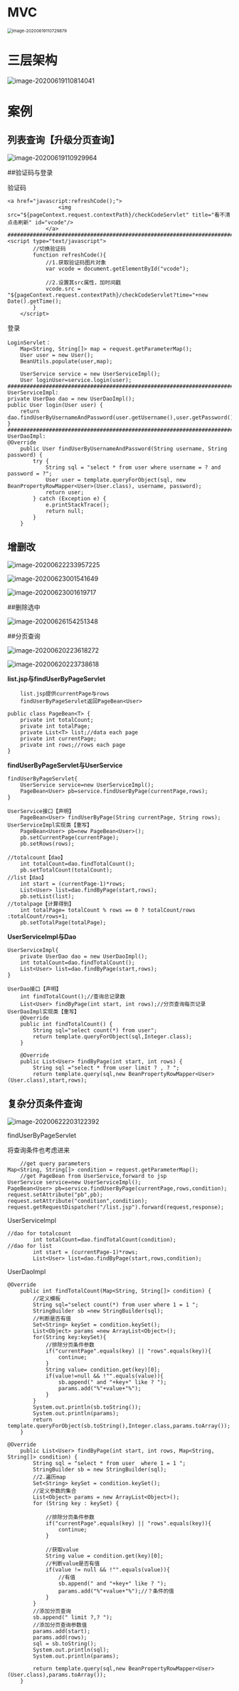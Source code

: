# MVC

<img src="C:\Users\Hery\Desktop\GitHub\javaweb\MVC三层架构案例.assets\image-20200619110729879.png" alt="image-20200619110729879" style="zoom: 67%;" />

# 三层架构

<img src="C:\Users\Hery\Desktop\GitHub\javaweb\MVC三层架构案例.assets\image-20200619110814041.png" alt="image-20200619110814041"  />

# 案例

## 列表查询【升级分页查询】

![image-20200619110929964](C:\Users\Hery\Desktop\GitHub\javaweb\MVC三层架构案例.assets\image-20200619110929964.png)

##验证码与登录

验证码

```
<a href="javascript:refreshCode();">
                <img src="${pageContext.request.contextPath}/checkCodeServlet" title="看不清点击刷新" id="vcode"/>
            </a>
############################################################################################################
<script type="text/javascript">
        //切换验证码
        function refreshCode(){
            //1.获取验证码图片对象
            var vcode = document.getElementById("vcode");

            //2.设置其src属性，加时间戳
            vcode.src = "${pageContext.request.contextPath}/checkCodeServlet?time="+new Date().getTime();
        }
    </script>
```

登录

```
LoginServlet：
	Map<String, String[]> map = request.getParameterMap();
    User user = new User();
    BeanUtils.populate(user,map);
    
	UserService service = new UserServiceImpl();
	User loginUser=service.login(user);
############################################################################################################
UserServiceImpl:
private UserDao dao = new UserDaoImpl();
public User login(User user) {
    return dao.findUserByUsernameAndPassword(user.getUsername(),user.getPassword());
}
############################################################################################################
UserDaoImpl:
@Override
    public User findUserByUsernameAndPassword(String username, String password) {
        try {
            String sql = "select * from user where username = ? and password = ?";
            User user = template.queryForObject(sql, new BeanPropertyRowMapper<User>(User.class), username, password);
            return user;
        } catch (Exception e) {
            e.printStackTrace();
            return null;
        }
    }
```

## 增删改

![image-20200622233957225](C:\Users\Hery\Desktop\GitHub\javaweb\MVC三层架构案例.assets\image-20200622233957225.png)

![image-20200623001541649](C:\Users\Hery\Desktop\GitHub\javaweb\MVC三层架构案例.assets\image-20200623001541649.png)

![image-20200623001619717](C:\Users\Hery\Desktop\GitHub\javaweb\MVC三层架构案例.assets\image-20200623001619717.png)

##删除选中

![image-20200626154251348](C:\Users\Hery\Desktop\GitHub\javaweb\MVC三层架构案例.assets\image-20200626154251348.png)



##分页查询

<img src="C:\Users\Hery\Desktop\GitHub\javaweb\MVC三层架构案例.assets\image-20200620223618272.png" alt="image-20200620223618272"  />

![image-20200620223738618](C:\Users\Hery\Desktop\GitHub\javaweb\MVC三层架构案例.assets\image-20200620223738618.png)

**list.jsp与findUserByPageServlet**

```
    list.jsp提供currentPage与rows
    findUserByPageServlet返回PageBean<User>

public class PageBean<T> {
    private int totalCount;
    private int totalPage;
    private List<T> list;//data each page
    private int currentPage;
    private int rows;//rows each page
}
```

**findUserByPageServlet与UserService**

```
findUserByPageServlet{
	UserService service=new UserServiceImpl();
    PageBean<User> pb=service.findUserByPage(currentPage,rows);
}
	
UserService接口【声明】
	PageBean<User> findUserByPage(String currentPage, String rows);
UserServiceImpl实现类【重写】
	PageBean<User> pb=new PageBean<User>();
    pb.setCurrentPage(currentPage);
    pb.setRows(rows);
    
//totalcount【dao】
    int totalCount=dao.findTotalCount();
    pb.setTotalCount(totalCount);
//list【dao】
    int start = (currentPage-1)*rows;
    List<User> list=dao.findByPage(start,rows);
    pb.setList(list);
//totalpage【计算得到】
    int totalPage= totalCount % rows == 0 ? totalCount/rows :totalCount/rows+1;
    pb.setTotalPage(totalPage);
```

**UserServiceImpl与Dao**

```
UserServiceImpl{
	private UserDao dao = new UserDaoImpl();
	int totalCount=dao.findTotalCount();
	List<User> list=dao.findByPage(start,rows);
}

UserDao接口【声明】
	int findTotalCount();//查询总记录数
    List<User> findByPage(int start, int rows);//分页查询每页记录
UserDaoImpl实现类【重写】
	@Override
    public int findTotalCount() {
        String sql="select count(*) from user";
        return template.queryForObject(sql,Integer.class);
    }

    @Override
    public List<User> findByPage(int start, int rows) {
        String sql ="select * from user limit ? , ? ";
        return template.query(sql,new BeanPropertyRowMapper<User>(User.class),start,rows);
```

## 复杂分页条件查询

![image-20200622203122392](C:\Users\Hery\Desktop\GitHub\javaweb\MVC三层架构案例.assets\image-20200622203122392.png)

findUserByPageServlet

将查询条件也考虑进来

```
	//get query parameters
Map<String, String[]> condition = request.getParameterMap();
	//get PageBean from UserService,forward to jsp
UserService service=new UserServiceImpl();
PageBean<User> pb=service.findUserByPage(currentPage,rows,condition);
request.setAttribute("pb",pb);
request.setAttribute("condition",condition);
request.getRequestDispatcher("/list.jsp").forward(request,response);

```

UserServiceImpl

```
//dao for totalcount
        int totalCount=dao.findTotalCount(condition);
//dao for list
        int start = (currentPage-1)*rows;
        List<User> list=dao.findByPage(start,rows,condition);
```

UserDaoImpl

```
@Override
    public int findTotalCount(Map<String, String[]> condition) {
        //定义模板
        String sql="select count(*) from user where 1 = 1 ";
        StringBuilder sb =new StringBuilder(sql);
        //判断是否有值
        Set<String> keySet = condition.keySet();
        List<Object> params =new ArrayList<Object>();
        for(String key:keySet){
            //排除分页条件参数
            if("currentPage".equals(key) || "rows".equals(key)){
                continue;
            }
            String value= condition.get(key)[0];
            if(value!=null && !"".equals(value)){
                sb.append(" and "+key+" like ? ");
                params.add("%"+value+"%");
            }
        }
        System.out.println(sb.toString());
        System.out.println(params);
        return template.queryForObject(sb.toString(),Integer.class,params.toArray());
    }

```

```
@Override
    public List<User> findByPage(int start, int rows, Map<String, String[]> condition) {
        String sql = "select * from user  where 1 = 1 ";
        StringBuilder sb = new StringBuilder(sql);
        //2.遍历map
        Set<String> keySet = condition.keySet();
        //定义参数的集合
        List<Object> params = new ArrayList<Object>();
        for (String key : keySet) {

            //排除分页条件参数
            if("currentPage".equals(key) || "rows".equals(key)){
                continue;
            }

            //获取value
            String value = condition.get(key)[0];
            //判断value是否有值
            if(value != null && !"".equals(value)){
                //有值
                sb.append(" and "+key+" like ? ");
                params.add("%"+value+"%");//？条件的值
            }
        }
        //添加分页查询
        sb.append(" limit ?,? ");
        //添加分页查询参数值
        params.add(start);
        params.add(rows);
        sql = sb.toString();
        System.out.println(sql);
        System.out.println(params);

        return template.query(sql,new BeanPropertyRowMapper<User>(User.class),params.toArray());
    }
```

